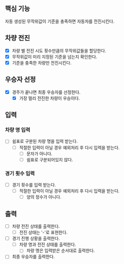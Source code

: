 ## 핵심 기능
자동 생성된 무작위값이 기준을 충족하면 자동차를 전진시킨다.

## 차량 전진
- [x] 차량 별 전진 시도 횟수만큼의 무작위값들을 할당한다.
- [x] 무작위값이 미리 지정된 기준을 넘는지 확인한다.
- [x] 기준을 충족한 차량만 전진시킨다.

## 우승자 선정
- [x] 경주가 끝나면 최종 우승자를 선정한다.
  - [x] 가장 멀리 전진한 차량이 우승이다.

## 입력
### 차량 명 입력
- [ ] 쉼표로 구분된 차량 명을 입력 받는다.
  - [ ] 적절한 입력이 아닐 경우 예외처리 후 다시 입력을 받는다.
    - [ ] 문자가 아니다.
    - [ ] 쉼표로 구분되어있지 않다.
### 경기 횟수 입력
- [ ] 경기 횟수를 입력 받는다.
  - [ ] 적절한 입력이 아닐 경우 예외처리 후 다시 입력을 받는다.
    - [ ] 양의 정수가 아니다.

## 출력
- [ ] 차량 전진 상태를 출력한다.
  - [ ] 전진 상태는 '-'로 표현한다.
- [ ] 경기 진행 상황을 출력한다.
  - [ ] 차량 명과 전진 상태를 출력한다.
    - [ ] 차량 명은 입력받은 순서대로 출력한다.
- [ ] 최종 우승자를 출력한다.